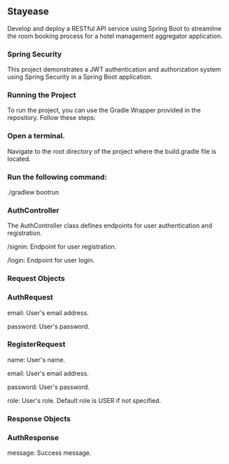 ## Stayease
Develop and deploy a RESTful API service using Spring Boot to streamline the room booking process for a hotel management aggregator application.

### Spring Security 
This project demonstrates a JWT authentication and authorization system using Spring Security in a Spring Boot application.

### Running the Project
To run the project, you can use the Gradle Wrapper provided in the repository. Follow these steps:


### Open a terminal.


Navigate to the root directory of the project where the build.gradle file is located.


### Run the following command:
./gradlew bootrun



### AuthController
The AuthController class defines endpoints for user authentication and registration.


/signin: Endpoint for user registration.

/login: Endpoint for user login.


### Request Objects

### AuthRequest


email: User's email address.

password: User's password.


### RegisterRequest


name: User's name.

email: User's email address.

password: User's password.

role: User's role. Default role is USER if not specified.


### Response Objects

### AuthResponse


message: Success message.
